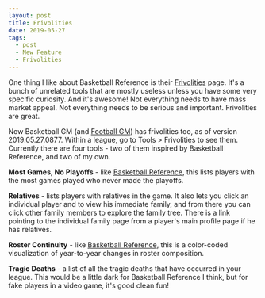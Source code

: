 ```yaml
---
layout: post
title: Frivolities
date: 2019-05-27
tags:
  - post
  - New Feature
  - Frivolities
---
```


One thing I like about Basketball Reference is their [Frivolities](https://www.basketball-reference.com/friv/) page. It's a bunch of unrelated tools that are mostly useless unless you have some very specific curiosity. And it's awesome! Not everything needs to have mass market appeal. Not everything needs to be serious and important. Frivolities are great.

Now Basketball GM (and [Football GM](/football/)) has frivolities too, as of version 2019.05.27.0877. Within a league, go to Tools > Frivolities to see them. Currently there are four tools - two of them inspired by Basketball Reference, and two of my own.

**Most Games, No Playoffs** - like [Basketball Reference](https://www.basketball-reference.com/friv/most_g_no_playoffs.html), this lists players with the most games played who never made the playoffs.

**Relatives** - lists players with relatives in the game. It also lets you click an individual player and to view his immediate family, and from there you can click other family members to explore the family tree. There is a link pointing to the individual family page from a player's main profile page if he has relatives.

**Roster Continuity** - like [Basketball Reference](https://www.basketball-reference.com/friv/continuity.html), this is a color-coded visualization of year-to-year changes in roster composition.

**Tragic Deaths** - a list of all the tragic deaths that have occurred in your league. This would be a little dark for Basketball Reference I think, but for fake players in a video game, it's good clean fun!
